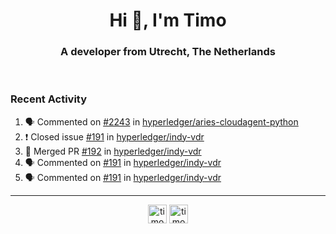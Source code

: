 <h1 align="center">Hi 👋, I'm Timo</h1>
<h3 align="center">A developer from Utrecht, The Netherlands</h3>
<br/>
<!-- https://github.com/rahuldkjain/github-profile-readme-generator --!>

<!--  <p align="left"><img src="https://github-readme-stats.vercel.app/api?username=timoglastra&show_icons=true&count_private=true&" alt="timoglastra" /></p> --!>

<!--
Github language stats
<p align="left"><img src="https://github-readme-stats.vercel.app/api/top-langs/?username=timoglastra&layout=compact" alt="timoglastra" /><p>
-->

<!-- Codestats language stats -->
<!-- <p align="left"><img src="https://codestats-readme.vercel.app/api/top-langs/?username=timoglastra&layout=compact&language_count=12" alt="timoglastra" /><p>    --!>
  
<h3>Recent Activity</h3>

<!--START_SECTION:activity-->
1. 🗣 Commented on [#2243](https://github.com/hyperledger/aries-cloudagent-python/issues/2243) in [hyperledger/aries-cloudagent-python](https://github.com/hyperledger/aries-cloudagent-python)
2. ❗️ Closed issue [#191](https://github.com/hyperledger/indy-vdr/issues/191) in [hyperledger/indy-vdr](https://github.com/hyperledger/indy-vdr)
3. 🎉 Merged PR [#192](https://github.com/hyperledger/indy-vdr/pull/192) in [hyperledger/indy-vdr](https://github.com/hyperledger/indy-vdr)
4. 🗣 Commented on [#191](https://github.com/hyperledger/indy-vdr/issues/191) in [hyperledger/indy-vdr](https://github.com/hyperledger/indy-vdr)
5. 🗣 Commented on [#191](https://github.com/hyperledger/indy-vdr/issues/191) in [hyperledger/indy-vdr](https://github.com/hyperledger/indy-vdr)
<!--END_SECTION:activity-->

---

<p align="center">
<a href="https://twitter.com/timoglastra" target="blank"><img align="center" src="https://cdn.jsdelivr.net/npm/simple-icons@3.0.1/icons/twitter.svg" alt="timoglastra" height="30" width="30" /></a>
<a href="https://linkedin.com/in/timoglastra" target="blank"><img align="center" src="https://cdn.jsdelivr.net/npm/simple-icons@3.0.1/icons/linkedin.svg" alt="timoglastra" height="30" width="30" /></a>
</p>



